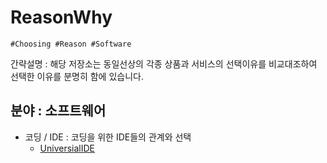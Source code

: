 ReasonWhy
===
```
#Choosing #Reason #Software
```

간략설명 : 해당 저장소는 동일선상의 각종 상품과 서비스의 선택이유를 비교대조하여 선택한 이유를 분명히 함에 있습니다.

## 분야 : 소프트웨어

- 코딩 / IDE : 코딩을 위한 IDE들의 관계와 선택
  - [UniversialIDE](Software/Coding_IDE/UniversialIDE)
